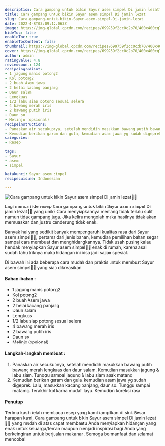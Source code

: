 ```yaml
---
description: Cara gampang untuk bikin Sayur asem simpel Di jamin lezat"
title: Cara gampang untuk bikin Sayur asem simpel Di jamin lezat
slug: Cara-gampang-untuk-bikin-Sayur-asem-simpel-Di-jamin-lezat
date: 2022-4-8T03:09:12.063Z
image: https://img-global.cpcdn.com/recipes/699759f2cc0c2b70/400x400cq70/photo.jpg
hideToc: false
enableToc: true
enableTocContent: false
thumbnail: https://img-global.cpcdn.com/recipes/699759f2cc0c2b70/400x400cq70/photo.jpg
cover: https://img-global.cpcdn.com/recipes/699759f2cc0c2b70/400x400cq70/photo.jpg
author: admin
ratingvalue: 4.8
reviewcount: 124
recipeingredient:
- 1 jagung manis potong2
- Kol potong2
- 2 buah Asem jawa
- 2 helai kacang panjang
- Daun salam
- Lengkuas
- 1/2 labu siap potong sesuai selera
- 4 bawang merah iris
- 2 bawang putih iris
- Daun so
- Melinjo (opsional)
recipeinstructions:
- Panaskan air secukupnya, setelah mendidih masukkan bawang putih bawang merah lengkuas dan daun salam. Kemudian masukkan jagung & labu siam. Tunggu sampai jagung & labu siam agak matang
- Kemudian berikan garam dan gula, kemudian asam jawa yg sudah digeprek. Lalu, masukkan kacang panjang, daun so. Tunggu sampai matamg. Terakhir kol karna mudah layu. Kemudian koreksi rasa
categories:
- Resep

tags:
- Sayur
- asem
- simpel

katakunci: Sayur asem simpel
recipecuisine: Indonesian

---
```


![Cara gampang untuk bikin Sayur asem simpel Di jamin lezat👩‍🍳](https://img-global.cpcdn.com/recipes/699759f2cc0c2b70/400x400cq70/photo.jpg)

Lagi mencari ide resep Cara gampang untuk bikin Sayur asem simpel Di jamin lezat👩‍🍳 yang unik? Cara menyiapkannya memang tidak terlalu sulit namun tidak gampang juga. Jika keliru mengolah maka hasilnya tidak akan memuaskan dan justru cenderung tidak enak.

Banyak hal yang sedikit banyak mempengaruhi kualitas rasa dari Sayur asem simpel👩‍🍳, pertama dari jenis bahan, kemudian pemilihan bahan segar sampai cara membuat dan menghidangkannya. Tidak usah pusing kalau hendak menyiapkan Sayur asem simpel👩‍🍳 enak di rumah, karena asal sudah tahu triknya maka hidangan ini bisa jadi sajian spesial.

Di bawah ini ada beberapa cara mudah dan praktis untuk membuat Sayur asem simpel👩‍🍳 yang siap dikreasikan.

<!--inarticleads1-->

#### Bahan-bahan :

- 1 jagung manis potong2
- Kol potong2
- 2 buah Asem jawa
- 2 helai kacang panjang
- Daun salam
- Lengkuas
- 1/2 labu siap potong sesuai selera
- 4 bawang merah iris
- 2 bawang putih iris
- Daun so
- Melinjo (opsional)

<!--inarticleads2-->

#### Langkah-langkah membuat :

1. Panaskan air secukupnya, setelah mendidih masukkan bawang putih bawang merah lengkuas dan daun salam. Kemudian masukkan jagung & labu siam. Tunggu sampai jagung & labu siam agak matang
1. Kemudian berikan garam dan gula, kemudian asam jawa yg sudah digeprek. Lalu, masukkan kacang panjang, daun so. Tunggu sampai matamg. Terakhir kol karna mudah layu. Kemudian koreksi rasa

#### Penutup

Terima kasih telah membaca resep yang kami tampilkan di sini. Besar harapan kami, Cara gampang untuk bikin Sayur asem simpel Di jamin lezat👩‍🍳 yang mudah di atas dapat membantu Anda menyiapkan hidangan yang enak untuk keluarga/teman maupun menjadi inspirasi bagi Anda yang berkeinginan untuk berjualan makanan. Semoga bermanfaat dan selamat mencoba!